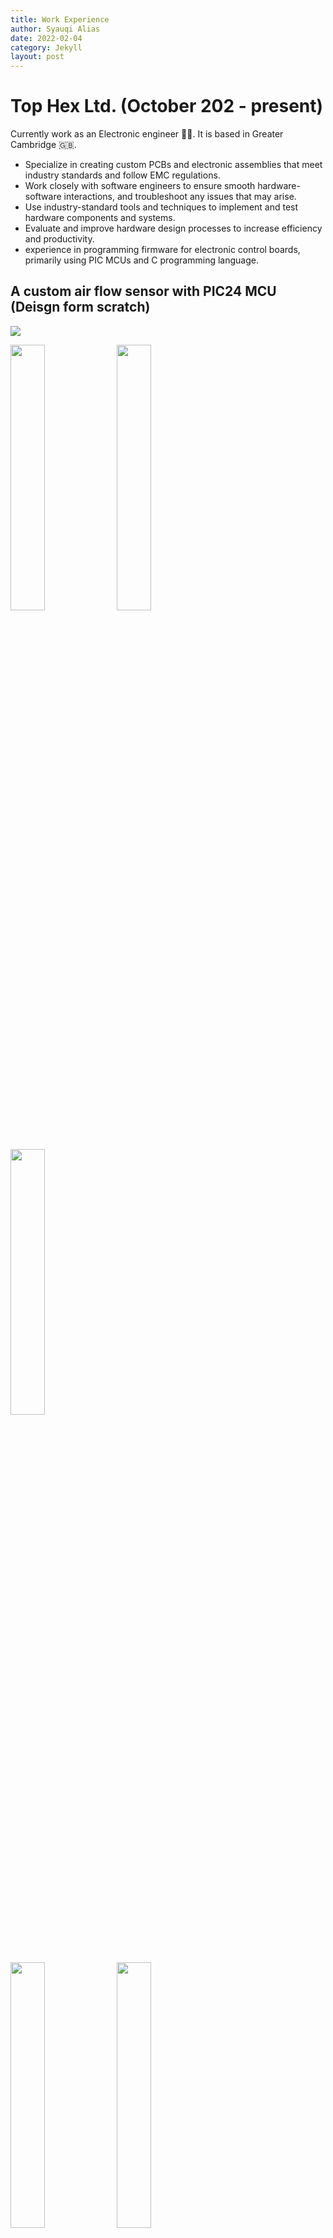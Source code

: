 ```yaml
---
title: Work Experience
author: Syauqi Alias
date: 2022-02-04
category: Jekyll
layout: post
---
```


# Top Hex Ltd. (October 202 - present)
Currently work as an Electronic engineer 🧑‍🔬. It is based in Greater Cambridge 🇬🇧.

- Specialize in creating custom PCBs and electronic assemblies that meet industry standards and follow EMC regulations. 
- Work closely with software engineers to ensure smooth hardware-software interactions, and troubleshoot any issues that may arise. 
- Use industry-standard tools and techniques to implement and test hardware components and systems. 
- Evaluate and improve hardware design processes to increase efficiency and productivity. 
- experience in programming firmware for electronic control boards, primarily using PIC MCUs and C programming language.

## A custom air flow sensor with PIC24 MCU (Deisgn form scratch)
<img src="https://syauqi-alias.github.io/assets/schem.jpg" />

<p float="left">
  <img src="https://syauqi-alias.github.io/assets/pcb3.jpg" width="33%" />
  <img src="https://syauqi-alias.github.io/assets/pcb2.jpg" width="33%" />
  <img src="https://syauqi-alias.github.io/assets/pcb1.jpg" width="33%" />
</p>
<p float="left">
  <img src="https://syauqi-alias.github.io/assets/completepcb.jpg" width="33%" />
  <img src="https://syauqi-alias.github.io/assets/pcb4.jpg" width="33%" />
  <img src="https://syauqi-alias.github.io/assets/testbed.jpg" width="33%" />
</p>

## Cathodic Disbondment Test - 16 Channel (Layout Job)
<img src="https://syauqi-alias.github.io/assets/cdt.jpg" />